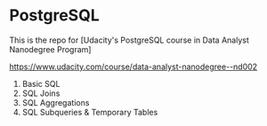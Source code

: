 # PostgreSQL

This is the repo for [Udacity's PostgreSQL course in Data Analyst Nanodegree Program]

https://www.udacity.com/course/data-analyst-nanodegree--nd002

1. Basic SQL
2. SQL Joins
3. SQL Aggregations
4. SQL Subqueries & Temporary Tables
